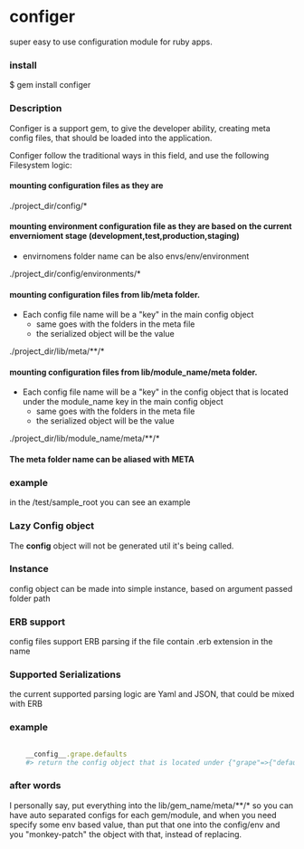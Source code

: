 configer
========

super easy to use configuration module for ruby apps.

### install

 $ gem install configer

### Description

Configer is a support gem, to give the developer ability,
creating meta config files, that should be loaded into the application.

Configer follow the traditional ways in this field, and use the following Filesystem logic:

#### mounting configuration files as they are

 ./project_dir/config/*

#### mounting environment configuration file as they are based on the current envernioment stage (development,test,production,staging)
* envirnomens folder name can be also envs/env/environment

 ./project_dir/config/environments/*

#### mounting configuration files from lib/meta folder.
* Each config file name will be a "key" in the main config object
  * same goes with the folders in the meta file
  * the serialized object will be the value

 ./project_dir/lib/meta/**/*

#### mounting configuration files from lib/module_name/meta folder.
* Each config file name will be a "key" in the config object that is located under the module_name key in the main config object
  * same goes with the folders in the meta file
  * the serialized object will be the value

 ./project_dir/lib/module_name/meta/**/*


#### The meta folder name can be aliased with META

### example

in the /test/sample_root you can see an example

### Lazy Config object

The __config__ object will not be generated util it's being called.

### Instance

config object can be made into simple instance, based on argument passed folder path

### ERB support

config files support ERB parsing if the file contain .erb extension in the name

### Supported Serializations

the current supported parsing logic are Yaml and JSON, that could be mixed with ERB

### example

```ruby

    __config__.grape.defaults
    #> return the config object that is located under {"grape"=>{"defaults"=>{...}}}

```

### after words

I personally say, put everything into the lib/gem_name/meta/**/* so you can have auto separated configs for each gem/module,
and when you need specify some env based value, than put that one into the config/env and you "monkey-patch" the object with that,
instead of replacing.


